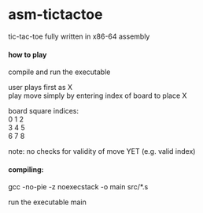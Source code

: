 # asm-tictactoe

tic-tac-toe fully written in x86-64 assembly

#### how to play
compile and run the executable<br>

user plays first as X<br>
play move simply by entering index of board to place X

board square indices:<br>
0 1 2<br>
3 4 5<br>
6 7 8<br>

note: no checks for validity of move YET (e.g. valid index)

#### compiling: 
gcc -no-pie -z noexecstack -o main src/*.s

run the executable main
